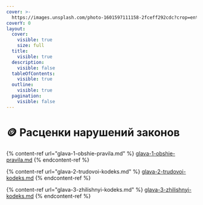 ```yaml
---
cover: >-
  https://images.unsplash.com/photo-1601597111158-2fceff292cdc?crop=entropy&cs=srgb&fm=jpg&ixid=M3wxOTcwMjR8MHwxfHNlYXJjaHw1fHxiYW5rfGVufDB8fHx8MTcyNTc5NjQ0N3ww&ixlib=rb-4.0.3&q=85
coverY: 0
layout:
  cover:
    visible: true
    size: full
  title:
    visible: true
  description:
    visible: false
  tableOfContents:
    visible: true
  outline:
    visible: true
  pagination:
    visible: false
---
```


# 🪙 Расценки нарушений законов

{% content-ref url="glava-1-obshie-pravila.md" %}
[glava-1-obshie-pravila.md](glava-1-obshie-pravila.md)
{% endcontent-ref %}

{% content-ref url="glava-2-trudovoi-kodeks.md" %}
[glava-2-trudovoi-kodeks.md](glava-2-trudovoi-kodeks.md)
{% endcontent-ref %}

{% content-ref url="glava-3-zhilishnyi-kodeks.md" %}
[glava-3-zhilishnyi-kodeks.md](glava-3-zhilishnyi-kodeks.md)
{% endcontent-ref %}
